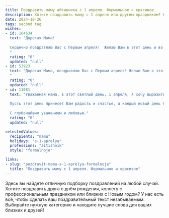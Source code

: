 ```yaml
---
title: Поздравить маму айтишника с 1 апреля. Формальное и красивое
description: Хотите поздравить маму с 1 апреля или другим праздником? Наш ИИ создаст незабываемое поздравление, а вы обязательно выделитесь среди других.  
date: 2024-10-26
tags: second tag
wishes:
- id: 104634
  text: "Дорогая Мама!
  
  Сердечно поздравляю Вас с Первым апреля!  Желаю Вам в этот день и во все последующие дни весны  радости, отличного настроения и  неиссякаемой энергии. Пусть все ваши начинания  будут успешными, а  решения – верными.  Пусть  ваша жизнь будет  наполнена  яркими моментами,  а  технологии   всегда  помогают  Вам в решении любых задач.  С любовью и уважением.
  "
  rating: "0"
  updated: "null"
- id: 53923
  text: "Дорогая Мама, поздравляю Вас с Первым апреля! Желаю Вам в этот день море улыбок, позитива и приятных сюрпризов. Пусть все задуманное сбудется, работа будет в радость, а  жизнь будет полна ярких красок. С праздником!
  "
  rating: "0"
  updated: "null"
- id: 11081
  text: "Уважаемая мама, в этот светлый день, 1 апреля, я хочу выразить Вам глубочайшее уважение и искреннюю благодарность за все, что Вы делаете для нас. Ваш неиссякаемый труд и поддержка в моей профессиональной деятельности, как айтишника, не остаются незамеченными. Ваши мудрые советы и теплота души всегда будут для меня опорой и примером.
  
  Пусть этот день принесет Вам радость и счастье, а каждый новый день будет наполнен улыбками и успехами. Поздравляю Вас с праздником и желаю здоровья, благополучия и счастливых моментов, которые Вы заслуживаете!
  
  С глубочайшим уважением и любовью."
  rating: "0"
  updated: "null"

selectedValues:
  recipients: "mamu"
  holidays: "s-1-aprelya"
  professions: "aitishnik"
  style: "formalnoje"

links:
- slug: "pozdravit-mamu-s-1-aprelya-formalnoje"
  title: "Поздравить маму с 1 апреля. Формальное и красивое"
---
```


Здесь вы найдете отличную подборку поздравлений на любой случай.
Хотите поздравить друга с днём рождения, коллегу с профессиональным праздником или близких с Новым годом? У нас есть всё, чтобы сделать ваш поздравительный текст незабываемым. Выбирайте нужную категорию и находите лучшие слова для ваших близких и друзей!
